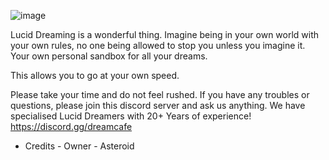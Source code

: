 ![image](https://github.com/user-attachments/assets/8034cfbb-1e54-4521-bdbd-c42b30f330b7)


Lucid Dreaming is a wonderful thing. Imagine being in your own world with your own rules, no one being allowed to stop you unless you imagine it.
Your own personal sandbox for all your dreams.

This allows you to go at your own speed.

Please take your time and do not feel rushed.
If you have any troubles or questions, please join this discord server and ask us anything. We have specialised Lucid Dreamers with 20+ Years of experience!
https://discord.gg/dreamcafe

- Credits -
Owner - Asteroid
